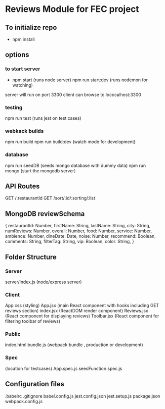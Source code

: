 # Reviews Module for FEC project

## To initialize repo
* npm install

## options

### to start server
* npm start (runs node server)
npm run start:dev (runs nodemon for watching)

server will run on port 3300
client can browse to lococalhost:3300

### testing
npm run test (runs jest on test cases)

### webkack builds
npm run build 
npm run build:dev (watch mode for development)

### database
npm run seedDB (seeds mongo database with dummy data)
npm run mongo (start the mongodb server)

## API Routes
GET /:restaurantId
GET /sort/:id/:sorting/:list

## MongoDB reviewSchema
{
  restaurantId: Number,
  firstName: String,
  lastName: String,
  city: String,
  numReviews: Number,
  overall: Number,
  food: Number,
  service: Number,
  ambience: Number,
  dineDate: Date,
  noise: Number,
  recommend: Boolean,
  comments: String,
  filterTag: String,
  vip: Boolean,
  color: String,
}

## Folder Structure

### Server
server/index.js (node/express server)

### Client
App.css (styling)
App.jsx (main React component with hooks including GET reviews section)
index.jsx (ReactDOM render component)
Reviews.jsx (React component for displaying reviews)
Toolbar.jsx (React component for filtering toolbar of reviews)

### Public
index.html 
bundle.js (webpack bundle , production or development)

### Spec
(location for testcases)
App.spec.js
seedFunction.spec.js

## Configuration files
.babelrc
.gitignore
babel.config.js
jest.config.json
jest.setup.js
package.json
webpack.config.js


